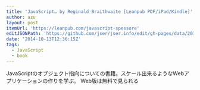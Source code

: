 ```yaml
---
title: 'JavaScript… by Reginald Braithwaite [Leanpub PDF/iPad/Kindle]'
author: azu
layout: post
itemUrl: 'https://leanpub.com/javascript-spessore'
editJSONPath: 'https://github.com/jser/jser.info/edit/gh-pages/data/2014/10/index.json'
date: '2014-10-13T12:36:15Z'
tags:
  - JavaScript
  - book
---
```

JavaScriptのオブジェクト指向についての書籍。スケール出来るようなWebアプリケーションの作りを学ぶ。
Web版は無料で見られる
